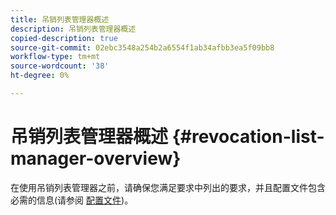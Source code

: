```yaml
---
title: 吊销列表管理器概述
description: 吊销列表管理器概述
copied-description: true
source-git-commit: 02ebc3548a254b2a6554f1ab34afbb3ea5f09bb8
workflow-type: tm+mt
source-wordcount: '38'
ht-degree: 0%

---
```


# 吊销列表管理器概述 {#revocation-list-manager-overview}

在使用吊销列表管理器之前，请确保您满足要求中列出的要求，并且配置文件包含必需的信息(请参阅 [配置文件](../policy-revocation-list-manager/revocation-config-file-props.md))。
